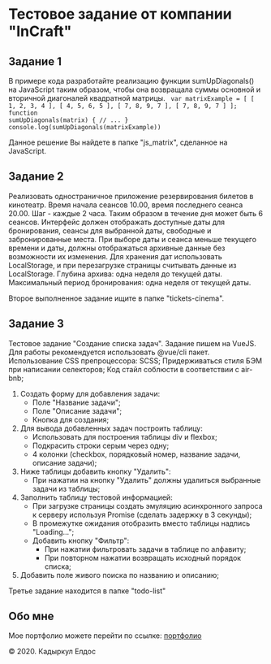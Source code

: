 # Тестовое задание от компании "InCraft"

## Задание 1

В примере кода разработайте реализацию функции sumUpDiagonals() на JavaScript таким образом, чтобы она возвращала суммы основной и вторичной диагоналей квадратной матрицы.
<code>
	var matrixExample = [ [ 1, 2, 3, 4 ], [ 4, 5, 6, 5 ], [ 7, 8, 9, 7 ], [ 7, 8, 9, 7 ] ]; 
	function sumUpDiagonals(matrix) { // ... } 
	console.log(sumUpDiagonals(matrixExample))
</code>

Данное решение Вы найдете в папке "js_matrix", сделанное на JavaScript.

## Задание 2

Реализовать одностраничное приложение резервирования билетов в кинотеатр. Время начала сеансов 10.00, время последнего сеанса 20.00. Шаг - каждые 2 часа. Таким образом в течение дня может быть 6 сеансов. Интерфейс должен отображать доступные даты для бронирования, сеансы для выбранной даты, свободные и забронированные места. При выборе даты и сеанса меньше текущего времени и даты, должны отображаться архивные данные без возможности их изменения. Для хранения дат использовать LocalStorage, и при перезагрузке страницы считывать данные из LocalStorage. Глубина архива: одна неделя до текущей даты. Максимальный период бронирования: одна неделя от текущей даты.

Второе выполненное задание ищите в папке "tickets-cinema".

## Задание 3

Тестовое задание "Создание списка задач". Задание пишем на VueJS. Для работы рекомендуется использовать @vue/cli пакет. Использование CSS препроцессора: SCSS; Придерживаться стиля БЭМ при написании селекторов; Код стайл соблюсти в соответствии с air-bnb;
<ol>
	<li>Создать форму для добавления задачи:
		<ul>
			<li>Поле "Название задачи";</li>
			<li>Поле "Описание задачи";</li>
			<li>Кнопка для создания;</li>
		</ul>
	</li>
	<li>Для вывода добавленных задач построить таблицу:
		<ul>
			<li>Использовать для построения таблицы div и flexbox;</li>
			<li>Подкрасить строки серым через одну;</li>
			<li>4 колонки (checkbox, порядковый номер, название задачи, описание задачи);</li>
		</ul>
	</li>
	<li>Ниже таблицы добавить кнопку "Удалить":
		<ul>
			<li>При нажатии на кнопку "Удалить" должны удалиться выбранные задачи из таблицы;</li>
		</ul>
	</li>
	<li>Заполнить таблицу тестовой информацией:
		<ul>
			<li>При загрузке страницы создать эмуляцию асинхронного запроса к серверу используя Promise (сделать задержку в 3 секунды);</li>
			<li>В промежутке ожидания отобразить вместо таблицы надпись "Loading...";</li>
			<li>Добавить кнопку "Фильтр":
				<ul>
					<li>При нажатии фильтровать задачи в таблице по алфавиту;</li>
					<li>При повторном нажатии возвращать исходный порядок списка;</li>
				</ul>
			</li>
		</ul>
	</li>
	<li>Добавить поле живого поиска по названию и описанию;</li>
</ol>

Третье задание находится в папке "todo-list"

## Обо мне

Мое портфолио можете перейти по ссылке: <a href="http://eldoskadyrkul.kz/portfolio">портфолио</a> 

<p>&copy; 2020. Кадыркул Елдос</p>